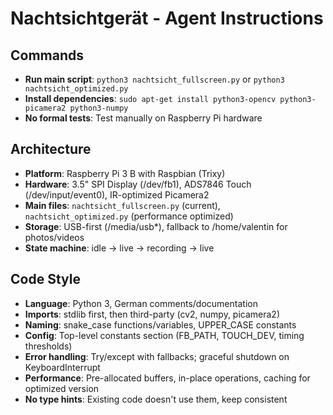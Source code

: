 # Nachtsichtgerät - Agent Instructions

## Commands
- **Run main script**: `python3 nachtsicht_fullscreen.py` or `python3 nachtsicht_optimized.py`
- **Install dependencies**: `sudo apt-get install python3-opencv python3-picamera2 python3-numpy`
- **No formal tests**: Test manually on Raspberry Pi hardware

## Architecture
- **Platform**: Raspberry Pi 3 B with Raspbian (Trixy)
- **Hardware**: 3.5" SPI Display (/dev/fb1), ADS7846 Touch (/dev/input/event0), IR-optimized Picamera2
- **Main files**: `nachtsicht_fullscreen.py` (current), `nachtsicht_optimized.py` (performance optimized)
- **Storage**: USB-first (/media/usb*), fallback to /home/valentin for photos/videos
- **State machine**: idle → live → recording → live

## Code Style
- **Language**: Python 3, German comments/documentation
- **Imports**: stdlib first, then third-party (cv2, numpy, picamera2)
- **Naming**: snake_case functions/variables, UPPER_CASE constants
- **Config**: Top-level constants section (FB_PATH, TOUCH_DEV, timing thresholds)
- **Error handling**: Try/except with fallbacks; graceful shutdown on KeyboardInterrupt
- **Performance**: Pre-allocated buffers, in-place operations, caching for optimized version
- **No type hints**: Existing code doesn't use them, keep consistent
